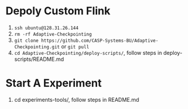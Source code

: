 # Depoly Custom Flink 
1. `ssh ubuntu@128.31.26.144`
2. `rm -rf Adaptive-Checkpointing`
3. `git clone https://github.com/CASP-Systems-BU/Adaptive-Checkpointing.git` or `git pull` 
4. `cd Adaptive-Checkpointing/deploy-scripts/`, follow steps in deploy-scripts/README.md

# Start A Experiment
1. cd experiments-tools/, follow steps in README.md

